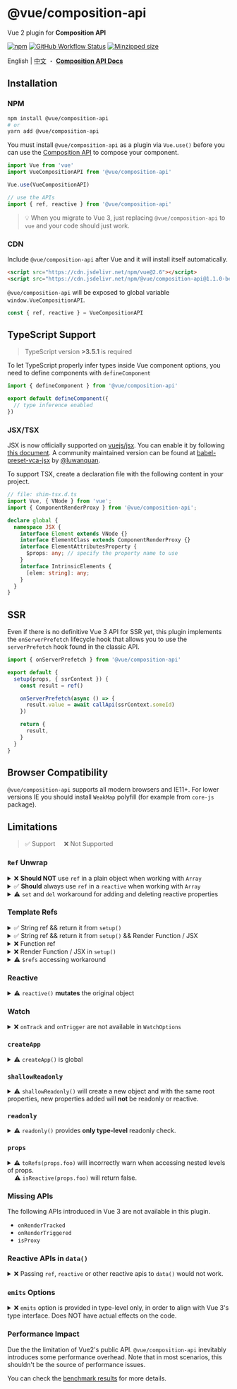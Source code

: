 # @vue/composition-api

Vue 2 plugin for **Composition API**

[![npm](https://img.shields.io/npm/v/@vue/composition-api)](https://www.npmjs.com/package/@vue/composition-api)
[![GitHub Workflow Status](https://img.shields.io/github/workflow/status/vuejs/composition-api/Build%20&%20Test)](https://github.com/vuejs/composition-api/actions?query=workflow%3A%22Build+%26+Test%22)
[![Minzipped size](https://badgen.net/bundlephobia/minzip/@vue/composition-api)](https://bundlephobia.com/result?p=@vue/composition-api)

English | [中文](./README.zh-CN.md) ・ [**Composition API Docs**](https://v3.vuejs.org/guide/composition-api-introduction.html)

## Installation

### NPM

```bash
npm install @vue/composition-api
# or
yarn add @vue/composition-api
```

You must install `@vue/composition-api` as a plugin via `Vue.use()` before you can use the [Composition API](https://composition-api.vuejs.org/) to compose your component.

```js
import Vue from 'vue'
import VueCompositionAPI from '@vue/composition-api'

Vue.use(VueCompositionAPI)
```

```js
// use the APIs
import { ref, reactive } from '@vue/composition-api'
```

> :bulb: When you migrate to Vue 3, just replacing `@vue/composition-api` to `vue` and your code should just work.

### CDN

Include `@vue/composition-api` after Vue and it will install itself automatically.

<!--cdn-links-start-->
```html
<script src="https://cdn.jsdelivr.net/npm/vue@2.6"></script>
<script src="https://cdn.jsdelivr.net/npm/@vue/composition-api@1.1.0-beta.7"></script>
```
<!--cdn-links-end-->

`@vue/composition-api` will be exposed to global variable `window.VueCompositionAPI`.

```ts
const { ref, reactive } = VueCompositionAPI
```

## TypeScript Support

> TypeScript version **>3.5.1** is required

To let TypeScript properly infer types inside Vue component options, you need to define components with `defineComponent`

```ts
import { defineComponent } from '@vue/composition-api'

export default defineComponent({
  // type inference enabled
})
```

### JSX/TSX

JSX is now officially supported on [vuejs/jsx](https://github.com/vuejs/jsx). You can enable it by following [this document](https://github.com/vuejs/jsx/tree/dev/packages/babel-preset-jsx#usage). A community maintained version can be found at [babel-preset-vca-jsx](https://github.com/luwanquan/babel-preset-vca-jsx) by [@luwanquan](https://github.com/luwanquan).

To support TSX, create a declaration file with the following content in your project.

```ts
// file: shim-tsx.d.ts
import Vue, { VNode } from 'vue';
import { ComponentRenderProxy } from '@vue/composition-api';

declare global {
  namespace JSX {
    interface Element extends VNode {}
    interface ElementClass extends ComponentRenderProxy {}
    interface ElementAttributesProperty {
      $props: any; // specify the property name to use
    }
    interface IntrinsicElements {
      [elem: string]: any;
    }
  }
}
```

## SSR

Even if there is no definitive Vue 3 API for SSR yet, this plugin implements the `onServerPrefetch` lifecycle hook that allows you to use the `serverPrefetch` hook found in the classic API.

```js
import { onServerPrefetch } from '@vue/composition-api'

export default {
  setup(props, { ssrContext }) {
    const result = ref()

    onServerPrefetch(async () => {
      result.value = await callApi(ssrContext.someId)
    })

    return {
      result,
    }
  }
}
```

## Browser Compatibility

`@vue/composition-api` supports all modern browsers and IE11+. For lower versions IE you should install `WeakMap` polyfill (for example from `core-js` package).

## Limitations

> :white_check_mark: Support &nbsp;&nbsp;&nbsp;&nbsp;:x: Not Supported

### `Ref` Unwrap

<details>
<summary>
❌ <b>Should NOT</b> use <code>ref</code> in a plain object when working with <code>Array</code>
</summary>

```js
const a = {
  count: ref(0),
}
const b = reactive({
  list: [a], // `a.count` will not unwrap!!
})

// no unwrap for `count`, `.value` is required
b.list[0].count.value === 0 // true
```

```js
const b = reactive({
  list: [
    {
      count: ref(0), // no unwrap!!
    },
  ],
})

// no unwrap for `count`, `.value` is required
b.list[0].count.value === 0 // true
```

</details>

<details>
<summary>
✅ <b>Should</b> always use <code>ref</code> in a <code>reactive</code> when working with <code>Array</code>
</summary>

```js
const a = reactive({
  list: [
    reactive({
      count: ref(0),
    }),
  ]
})
// unwrapped
a.list[0].count === 0 // true

a.list.push(
  reactive({
    count: ref(1),
  })
)
// unwrapped
a.list[1].count === 1 // true
```

</details>

<details>
<summary>
⚠️ <code>set</code> and <code>del</code> workaround for adding and deleting reactive properties
</summary>

> ⚠️ Warning: `set` and `del` do NOT exist in Vue 3. We provide them as a workaround here, due to the limitation of [Vue 2.x reactivity system](https://vuejs.org/v2/guide/reactivity.html#For-Objects).
>
> In Vue 2, you will need to call `set` to track new keys on an `object`(similar to `Vue.set` but for `reactive objects` created by the Composition API). In Vue 3, you can just assign them like normal objects.
>
> Similarly, in Vue 2 you will need to call `del` to [ensure a key deletion triggers view updates](https://vuejs.org/v2/api/#Vue-delete) in reactive objects (similar to `Vue.delete` but for `reactive objects` created by the Composition API). In Vue 3 you can just delete them by calling `delete foo.bar`.

```ts
import { reactive, set } from '@vue/composition-api'

const a = reactive({
  foo: 1
})

// add new reactive key
set(a, 'bar', 1)

// remove a key and trigger reactivity
del(a, 'bar')
```

</details>

### Template Refs

<details>
<summary>
✅ String ref && return it from <code>setup()</code>
</summary>

```html
<template>
  <div ref="root"></div>
</template>

<script>
  export default {
    setup() {
      const root = ref(null)

      onMounted(() => {
        // the DOM element will be assigned to the ref after initial render
        console.log(root.value) // <div/>
      })

      return {
        root,
      }
    },
  }
</script>
```

</details>

<details>
<summary>
✅ String ref && return it from <code>setup()</code> && Render Function / JSX
</summary>

```jsx
export default {
  setup() {
    const root = ref(null)

    onMounted(() => {
      // the DOM element will be assigned to the ref after initial render
      console.log(root.value) // <div/>
    })

    return {
      root,
    }
  },
  render() {
    // with JSX
    return () => <div ref="root" />
  },
}
```

</details>

<details>
<summary>
❌ Function ref
</summary>

```html
<template>
  <div :ref="el => root = el"></div>
</template>

<script>
  export default {
    setup() {
      const root = ref(null)

      return {
        root,
      }
    },
  }
</script>
```

</details>

<details>
<summary>
❌ Render Function / JSX in <code>setup()</code>
</summary>

```jsx
export default {
  setup() {
    const root = ref(null)

    return () =>
      h('div', {
        ref: root,
      })

    // with JSX
    return () => <div ref={root} />
  },
}
```

</details>

<details>
<summary>
⚠️ <code>$refs</code> accessing workaround
</summary>

<br>

> :warning: **Warning**: The `SetupContext.refs` won't exist in `Vue 3.0`. `@vue/composition-api` provide it as a workaround here.

If you really want to use template refs in this case, you can access `vm.$refs` via `SetupContext.refs`

```jsx
export default {
  setup(initProps, setupContext) {
    const refs = setupContext.refs
    onMounted(() => {
      // the DOM element will be assigned to the ref after initial render
      console.log(refs.root) // <div/>
    })

    return () =>
      h('div', {
        ref: 'root',
      })

    // with JSX
    return () => <div ref="root" />
  },
}
```

</details>

### Reactive

<details>
<summary>
⚠️ <code>reactive()</code> <b>mutates</b> the original object
</summary>

`reactive` uses `Vue.observable` underneath which will ***mutate*** the original object.

> :bulb: In Vue 3, it will return an new proxy object.

</details>

### Watch

<details>
<summary>
❌ <code>onTrack</code> and <code>onTrigger</code> are not available in <code>WatchOptions</code>
</summary>

```js
watch(() => {
    /* ... */
}, {
  immediate: true,
  onTrack() {}, // not available
  onTrigger() {}, // not available
})
```

</details>

### `createApp`

<details>
<summary>
⚠️ <code>createApp()</code> is global
</summary>

In Vue 3, `createApp()` is introduced to provide context(plugin, components, etc.) isolation between app instances. Due the the design of Vue 2, in this plugin, we provide `createApp()` as a forward compatible API which is just an alias of the global.

```ts
const app1 = createApp(RootComponent1)
app1.component('Foo', Foo) // equivalent to Vue.component('Foo', Foo)
app1.use(VueRouter) // equivalent to Vue.use(VueRouter)

const app2 = createApp(RootComponent2)
app2.component('Bar', Bar) // equivalent to Vue.use('Bar', Bar)
```

</details>

### `shallowReadonly`

<details>
<summary>
⚠️ <code>shallowReadonly()</code> will create a new object and with the same root properties, new properties added will <b>not</b> be readonly or reactive.
</summary>

> :bulb: In Vue 3, it will return an new proxy object.

</details>

### `readonly`

<details>
<summary>
⚠️ <code>readonly()</code> provides <b>only type-level</b> readonly check. 
</summary>

`readonly()` is provided as API alignment with Vue 3 on type-level only. Use <code>isReadonly()</code> on it or it's properties can not be guaranteed.

</details>

### `props`

<details>
<summary>
⚠️ <code>toRefs(props.foo)</code> will incorrectly warn when accessing nested levels of props. <br>
&nbsp;&nbsp;&nbsp;&nbsp;⚠️ <code>isReactive(props.foo)</code> will return false.
</summary>

```ts
defineComponent({
  setup(props) {
    const { bar } = toRefs(props.foo) // it will `warn`

    // use this instead
    const { foo } = toRefs(props)
    const a = foo.value.bar
  }
})
```

</details>

### Missing APIs

The following APIs introduced in Vue 3 are not available in this plugin.

- `onRenderTracked`
- `onRenderTriggered`
- `isProxy`

### Reactive APIs in `data()`

<details>
<summary>
❌ Passing <code>ref</code>, <code>reactive</code> or other reactive apis to <code>data()</code> would not work.
</summary>

```jsx
export default {
  data() {
    return {
      // will result { a: { value: 1 } } in template
      a: ref(1),
    }
  },
}
```

</details>

### `emits` Options

<details>
<summary>
❌ <code>emits</code> option is provided in type-level only, in order to align with Vue 3's type interface. Does NOT have actual effects on the code.
</summary>

```ts
defineComponent({
  emits: {
    // has no effects
    submit: (eventOption) => {
      if (...) {
        return true
      } else {
        console.warn('Invalid submit event payload!')
        return false
      }
    }
  }
})
```

</details>

### Performance Impact

Due the the limitation of Vue2's public API. `@vue/composition-api` inevitably introduces some performance overhead. Note that in most scenarios, this shouldn't be the source of performance issues.

You can check the [benchmark results](https://antfu.github.io/vue-composition-api-benchmark-results/) for more details.
